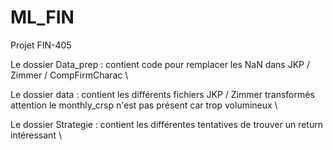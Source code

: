 # ML_FIN
Projet FIN-405

Le dossier Data_prep : contient  code pour remplacer les NaN dans JKP / Zimmer / CompFirmCharac \\

Le dossier data : contient  les différents fichiers JKP / Zimmer transformés attention le monthly_crsp n'est pas présent car trop volumineux \\

Le dossier Strategie : contient les différentes tentatives de trouver un return intéressant \\
